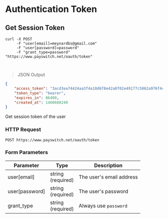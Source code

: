 # Authentication Token

## Get Session Token

```shell
curl -X POST 
     -F "user[email]=meynardbs@gmail.com" 
     -F "user[password]=password" 
     -F "grant_type=password" 
"https://www.payswitch.net/oauth/token"
```

```ruby

```

```python


```
> JSON Output

```json
{
    "access_token": "3acd3ea74424aa3f4a18d6f8e42a0f02e49177c5862a976f4ca3a5b439c8be13",
    "token_type": "bearer",
    "expires_in": 86400,
    "created_at": 1460608249
}

```
Get session token of the user

### HTTP Request

`POST https://www.payswitch.net/oauth/token`

### Form Parameters

Parameter | Type | Description
--------- | ---- | -----------
user[email] | string</br>(required) | The user's email address
user[password] | string</br>(required) | The user's password
grant_type | string</br>(required) | Always use `password`


